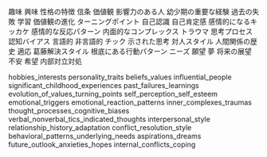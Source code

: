 趣味 興味
性格の特徴
信条 価値観
影響力のある人
幼少期の重要な経験
過去の失敗 学習
価値観の進化 ターニングポイント
自己認識 自己肯定感
感情的になるキッカケ
感情的な反応パターン
内面的なコンプレックス トラウマ
思考プロセス 認知バイアス
言語的 非言語的 チック 示された思考
対人スタイル
人間関係の歴史 適応
葛藤解決スタイル
根底にある行動パターン ニーズ
願望 夢
将来の展望 不安 希望
内部対立対処


hobbies_interests
personality_traits
beliefs_values
influential_people
significant_childhood_experiences
past_failures_learnings
evolution_of_values_turning_points
self_perception_self_esteem
emotional_triggers
emotional_reaction_patterns
inner_complexes_traumas
thought_processes_cognitive_biases
verbal_nonverbal_tics_indicated_thoughts
interpersonal_style
relationship_history_adaptation
conflict_resolution_style
behavioral_patterns_underlying_needs
aspirations_dreams
future_outlook_anxieties_hopes
internal_conflicts_coping
